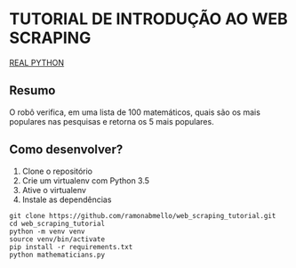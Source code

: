 # TUTORIAL DE INTRODUÇÃO AO WEB SCRAPING
[REAL PYTHON](https://realpython.com/python-web-scraping-practical-introduction/)

## Resumo
O robô verifica, em uma lista de 100 matemáticos, quais são os mais populares nas pesquisas e retorna os 5 mais populares.

## Como desenvolver?

1. Clone o repositório
2. Crie um virtualenv com Python 3.5
3. Ative o virtualenv
4. Instale as dependências

```console
git clone https://github.com/ramonabmello/web_scraping_tutorial.git
cd web_scraping_tutorial
python -m venv venv
source venv/bin/activate
pip install -r requirements.txt
python mathematicians.py
```
